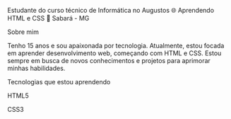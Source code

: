  Estudante do curso técnico de Informática no Augustos
🌐 Aprendendo HTML e CSS
📍 Sabará - MG

Sobre mim

Tenho 15 anos e sou apaixonada por tecnologia. Atualmente, estou focada em aprender desenvolvimento web, começando com HTML e CSS. Estou sempre em busca de novos conhecimentos e projetos para aprimorar minhas habilidades.

Tecnologias que estou aprendendo

HTML5

CSS3
